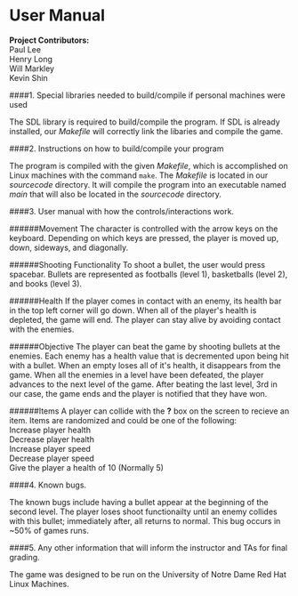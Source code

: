 # User Manual


__Project Contributors:__  
  Paul Lee  
  Henry Long  
  Will Markley  
  Kevin Shin  


####1. Special libraries needed to build/compile if personal machines were used

The SDL library is required to build/compile the program. If SDL is already installed, our *Makefile* will correctly link the libaries and compile the game.


####2. Instructions on how to build/compile your program

The program is compiled with the given *Makefile*, which is accomplished on Linux machines with the command `make`.  The *Makefile* is located in our *sourcecode* directory.  It will compile the program into an executable named *main* that will also be located in the *sourcecode* directory.


####3. User manual with how the controls/interactions work.

######Movement
The character is controlled with the arrow keys on the keyboard.  Depending on which keys are pressed, the player is moved up, down, sideways, and diagonally.

######Shooting Functionality
To shoot a bullet, the user would press spacebar.  Bullets are represented as footballs (level 1), basketballs (level 2), and books (level 3).

######Health
If the player comes in contact with an enemy, its health bar in the top left corner will go down.  When all of the player's health is depleted, the game will end.  The player can stay alive by avoiding contact with the enemies.

######Objective
The player can beat the game by shooting bullets at the enemies.  Each enemy has a health value that is decremented upon being hit with a bullet.  When an empty loses all of it's health, it disappears from the game.  When all the enemies in a level have been defeated, the player advances to the next level of the game.  After beating the last level, 3rd in our case, the game ends and the player is notified that they have won.

######Items
A player can collide with the **?** box on the screen to recieve an item.  Items are randomized and could be one of the following:  
  Increase player health  
  Decrease player health  
  Increase player speed  
  Decrease player speed  
  Give the player a health of 10 (Normally 5)  
		

####4. Known bugs.

The known bugs include having a bullet appear at the beginning of the second level.  The player loses shoot functionailty until an enemy collides with this bullet; immediately after, all returns to normal.  This bug occurs in ~50% of games runs.

####5. Any other information that will inform the instructor and TAs for final grading.

The game was designed to be run on the University of Notre Dame Red Hat Linux Machines.



